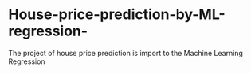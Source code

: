 # House-price-prediction-by-ML-regression-
The project of house price prediction is import to the Machine Learning  Regression 
